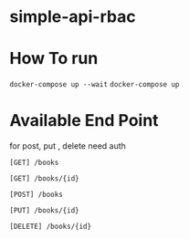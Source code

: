 # simple-api-rbac

# How To run
```docker-compose up --wait```
```docker-compose up ```

# Available End Point

for post, put , delete need auth

```[GET] /books```
    
```[GET] /books/{id} ```

```[POST] /books```

```[PUT] /books/{id}```

```[DELETE] /books/{id}```

